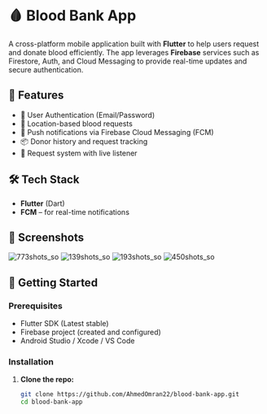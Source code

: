 # 🩸 Blood Bank App

A cross-platform mobile application built with **Flutter** to help users request and donate blood efficiently. The app leverages **Firebase** services such as Firestore, Auth, and Cloud Messaging to provide real-time updates and secure authentication.

## 🚀 Features

- 🔐 User Authentication (Email/Password)
- 📍 Location-based blood requests
- 📲 Push notifications via Firebase Cloud Messaging (FCM)
- 📦 Donor history and request tracking
- 💬 Request system with live listener

## 🛠️ Tech Stack

- **Flutter** (Dart)
- **FCM** – for real-time notifications

## 📱 Screenshots
![773shots_so](https://github.com/user-attachments/assets/9f301e01-ccd8-4111-b193-09575f345c09)
![139shots_so](https://github.com/user-attachments/assets/0823a13e-a357-435e-89e7-6be70af634ab)
![193shots_so](https://github.com/user-attachments/assets/79aa14d0-cc75-4db0-8895-07688d9e49bd)
![450shots_so](https://github.com/user-attachments/assets/8fef9e1b-e2ce-4851-a67d-2d56b9efd307)

## 🔧 Getting Started

### Prerequisites

- Flutter SDK (Latest stable)
- Firebase project (created and configured)
- Android Studio / Xcode / VS Code

### Installation

1. **Clone the repo:**
   ```bash
   git clone https://github.com/AhmedOmran22/blood-bank-app.git
   cd blood-bank-app
